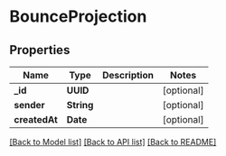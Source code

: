# BounceProjection

## Properties
Name | Type | Description | Notes
------------ | ------------- | ------------- | -------------
**_id** | **UUID** |  | [optional] 
**sender** | **String** |  | [optional] 
**createdAt** | **Date** |  | [optional] 

[[Back to Model list]](../README#documentation-for-models) [[Back to API list]](../README#documentation-for-api-endpoints) [[Back to README]](../README)


